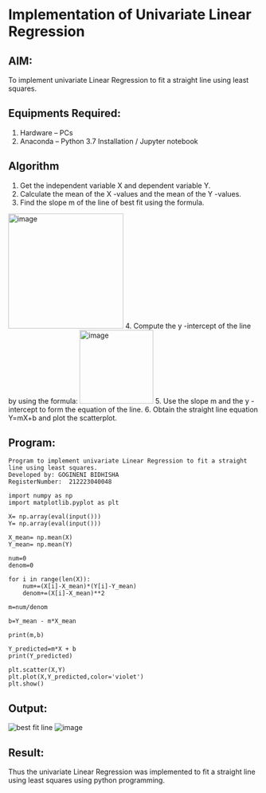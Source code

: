 # Implementation of Univariate Linear Regression
## AIM:
To implement univariate Linear Regression to fit a straight line using least squares.

## Equipments Required:
1. Hardware – PCs
2. Anaconda – Python 3.7 Installation / Jupyter notebook

## Algorithm
1. Get the independent variable X and dependent variable Y.
2. Calculate the mean of the X -values and the mean of the Y -values.
3. Find the slope m of the line of best fit using the formula. 
<img width="231" alt="image" src="https://user-images.githubusercontent.com/93026020/192078527-b3b5ee3e-992f-46c4-865b-3b7ce4ac54ad.png">
4. Compute the y -intercept of the line by using the formula:
<img width="148" alt="image" src="https://user-images.githubusercontent.com/93026020/192078545-79d70b90-7e9d-4b85-9f8b-9d7548a4c5a4.png">
5. Use the slope m and the y -intercept to form the equation of the line.
6. Obtain the straight line equation Y=mX+b and plot the scatterplot.

## Program:
```
Program to implement univariate Linear Regression to fit a straight line using least squares.
Developed by: GOGINENI BIDHISHA
RegisterNumber:  212223040048

import numpy as np
import matplotlib.pyplot as plt

X= np.array(eval(input()))
Y= np.array(eval(input()))

X_mean= np.mean(X)
Y_mean= np.mean(Y)

num=0
denom=0

for i in range(len(X)):
    num+=(X[i]-X_mean)*(Y[i]-Y_mean)
    denom+=(X[i]-X_mean)**2

m=num/denom

b=Y_mean - m*X_mean

print(m,b)

Y_predicted=m*X + b
print(Y_predicted)

plt.scatter(X,Y)
plt.plot(X,Y_predicted,color='violet')
plt.show()

```

## Output:
![best fit line](sam.png)
![image](https://github.com/user-attachments/assets/9502447f-72a6-4fbd-8382-e233c4cc9445)


## Result:
Thus the univariate Linear Regression was implemented to fit a straight line using least squares using python programming.
